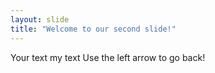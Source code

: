 ```yaml
---
layout: slide
title: "Welcome to our second slide!"
---
```

Your text my text
Use the left arrow to go back!

